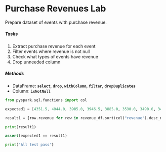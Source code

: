 

# Purchase Revenues Lab

Prepare dataset of events with purchase revenue.

##### Tasks

1. Extract purchase revenue for each event
2. Filter events where revenue is not null
3. Check what types of events have revenue
4. Drop unneeded column

##### Methods

- DataFrame: **`select`**, **`drop`**, **`withColumn`**, **`filter`**, **`dropDuplicates`**
- Column: **`isNotNull`**
```python
from pyspark.sql.functions import col

expected1 = [4351.5, 4044.0, 3985.0, 3946.5, 3885.0, 3590.0, 3490.0, 3451.5, 3406.5, 3385.0]

result1 = [row.revenue for row in revenue_df.sort(col("revenue").desc_nulls_last()).limit(10).collect()]

print(result1)

assert(expected1 == result1)

print("All test pass")
```

